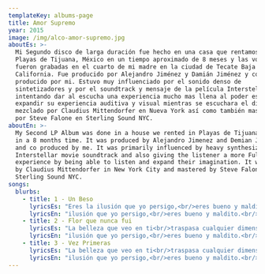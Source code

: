 ```yaml
---
templateKey: albums-page
title: Amor Supremo
year: 2015
image: /img/alco-amor-supremo.jpg
aboutEs: >-
  Mi Segundo disco de larga duración fue hecho en una casa que rentamos en
  Playas de Tijuana, México en un tiempo aproximado de 8 meses y las voces
  fueron grabadas en el cuarto de mi madre en la ciudad de Tecate Baja
  California. Fue producido por Alejandro Jiménez y Damián Jiménez y co
  producido por mi. Estuvo muy influenciado por el sonido denso de
  sintetizadores y por el soundtrack y mensaje de la película Interstellar
  intentando dar al escucha una experiencia mucho mas llena al poder escuchar y
  expandir su experiencia auditiva y visual mientras se escuchara el disco. Fue
  mezclado por Claudius Mittendorfer en Nueva York así como también masterizado
  por Steve Falone en Sterling Sound NYC.
aboutEn: >-
  My Second LP Album was done in a house we rented in Playas de Tijuana, Mexico
  in a 8 months time. It was produced by Alejandro Jimenez and Demian Jimenez
  and co produced by me. It was primarily influenced by heavy synthesizers, by
  Interstellar movie soundtrack and also giving the listener a more Fuller
  experience by being able to listen and expand their imagination. It was mixed
  by Claudius Mittendorfer in New York City and mastered by Steve Falone in
  Sterling Sound NYC.
songs:
  blurbs:
    - title: 1 - Un Beso
      lyricsEs: "Eres la ilusión que yo persigo,<br/>eres bueno y maldito.<br/>Yo quiero tocarte y poder<br/>seguirte por doquier.<br/>Vámonos lejos,<br/>vámonos lejos<br/>donde nadie<br/>me prohiba tu calor.<br/>Yo te voy a robar,<br/>te voy a secuestrar.<br/>Yo te voy a robar un beso.<br/>Yo te voy a robar,<br/>te voy a secuestrar.<br/>Yo te voy a robar un beso.<br/>Eres la infusión que necesito,<br/>eres muy calientito.<br/>Yo quiero acercarme y poder<br/>contagiarme de tu ser.<br/>Vámonos lejos,<br/>vámonos lejos<br/>donde nadie<br/>me prohiba tu amor.<br/>Cómo consigo tener<br/>una cucharadita de tu miel."
      lyricsEn: "ilusión que yo persigo,<br/>eres bueno y maldito.<br/>Yo quiero tocarte y poder<br/>seguirte por doquier.<br/>Vámonos lejos,<br/>vámonos lejos<br/>donde nadie<br/>me prohiba tu calor.<br/>Yo te voy a robar,<br/>te voy a secuestrar.<br/>Yo te voy a robar un beso.<br/>Yo te voy a robar,<br/>te voy a secuestrar.<br/>Yo te voy a robar un beso.<br/>Eres la infusión que necesito,<br/>eres muy calientito.<br/>Yo quiero acercarme y poder<br/>contagiarme de tu ser.<br/>Vámonos lejos,<br/>vámonos lejos<br/>donde nadie<br/>me prohiba tu amor.<br/>Cómo consigo tener<br/>una cucharadita de tu miel."
    - title: 2 - Flor que nunca fui
      lyricsEs: "La belleza que veo en ti<br/>traspasa cualquier dimensión,<br/>es tan grande su proyección<br/>que me ciega con su resplandor.<br/>Nunca nadie ha podido<br/>dejarme sin palabras como tú.<br/>Todo aquello que gano con hazañas,<br/>la fé me devolviste tú.<br/>Tú has roto en mí,<br/>todas las barreras de dolor<br/>que construí.<br/>Tus tratos hacia mí,<br/>me acaricias con amor como esa flor<br/>que nunca fui.<br/>Tú has roto en mí<br/>todas las barreras de dolor<br/>que construí.<br/>Tus tratos hacia mí,<br/>me acaricias con amor como esa flor<br/>que nunca fui.<br/>Contigo las horas se hacen agua,<br/>que viaja dentro de mí.<br/>Mi piel expulsando lo que siento<br/>es una terrible atracción.<br/>Tú, esa formula novedosa<br/>que me tomó fuera de mi control.<br/>Yo me contengo y te observo,<br/>y aumenta mi ilusión."
      lyricsEn: "ilusión que yo persigo,<br/>eres bueno y maldito.<br/>Yo quiero tocarte y poder<br/>seguirte por doquier.<br/>Vámonos lejos,<br/>vámonos lejos<br/>donde nadie<br/>me prohiba tu calor.<br/>Yo te voy a robar,<br/>te voy a secuestrar.<br/>Yo te voy a robar un beso.<br/>Yo te voy a robar,<br/>te voy a secuestrar.<br/>Yo te voy a robar un beso.<br/>Eres la infusión que necesito,<br/>eres muy calientito.<br/>Yo quiero acercarme y poder<br/>contagiarme de tu ser.<br/>Vámonos lejos,<br/>vámonos lejos<br/>donde nadie<br/>me prohiba tu amor.<br/>Cómo consigo tener<br/>una cucharadita de tu miel."
    - title: 3 - Vez Primeras
      lyricsEs: "La belleza que veo en ti<br/>traspasa cualquier dimensión,<br/>es tan grande su proyección<br/>que me ciega con su resplandor.<br/>Nunca nadie ha podido<br/>dejarme sin palabras como tú.<br/>Todo aquello que gano con hazañas,<br/>la fé me devolviste tú.<br/>Tú has roto en mí,<br/>todas las barreras de dolor<br/>que construí.<br/>Tus tratos hacia mí,<br/>me acaricias con amor como esa flor<br/>que nunca fui.<br/>Tú has roto en mí<br/>todas las barreras de dolor<br/>que construí.<br/>Tus tratos hacia mí,<br/>me acaricias con amor como esa flor<br/>que nunca fui.<br/>Contigo las horas se hacen agua,<br/>que viaja dentro de mí.<br/>Mi piel expulsando lo que siento<br/>es una terrible atracción.<br/>Tú, esa formula novedosa<br/>que me tomó fuera de mi control.<br/>Yo me contengo y te observo,<br/>y aumenta mi ilusión."
      lyricsEn: "ilusión que yo persigo,<br/>eres bueno y maldito.<br/>Yo quiero tocarte y poder<br/>seguirte por doquier.<br/>Vámonos lejos,<br/>vámonos lejos<br/>donde nadie<br/>me prohiba tu calor.<br/>Yo te voy a robar,<br/>te voy a secuestrar.<br/>Yo te voy a robar un beso.<br/>Yo te voy a robar,<br/>te voy a secuestrar.<br/>Yo te voy a robar un beso.<br/>Eres la infusión que necesito,<br/>eres muy calientito.<br/>Yo quiero acercarme y poder<br/>contagiarme de tu ser.<br/>Vámonos lejos,<br/>vámonos lejos<br/>donde nadie<br/>me prohiba tu amor.<br/>Cómo consigo tener<br/>una cucharadita de tu miel."
---
```

